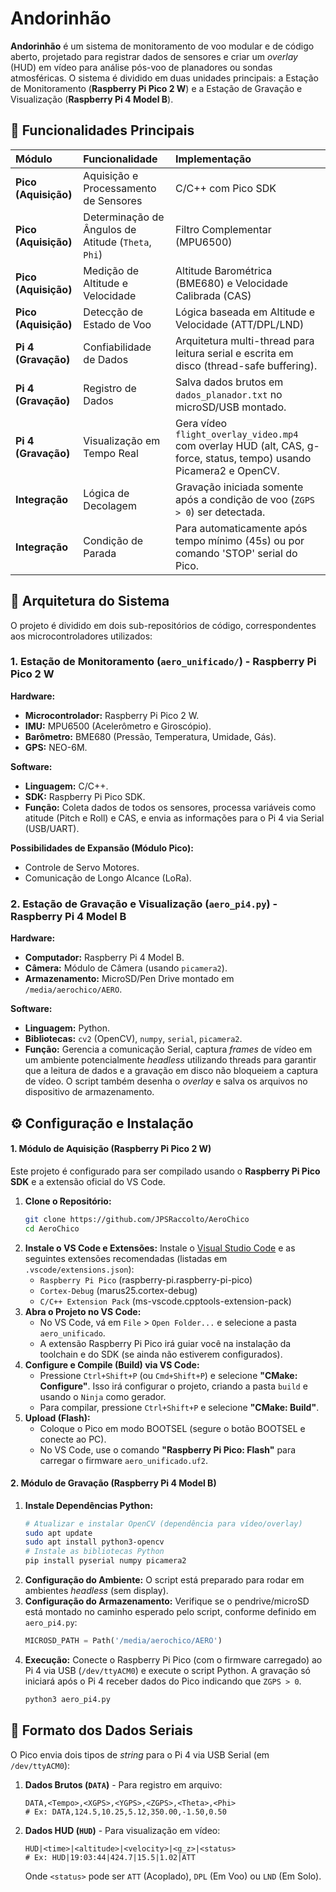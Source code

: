 # Andorinhão

**Andorinhão** é um sistema de monitoramento de voo modular e de código aberto, projetado para registrar dados de sensores e criar um *overlay* (HUD) em vídeo para análise pós-voo de planadores ou sondas atmosféricas. O sistema é dividido em duas unidades principais: a Estação de Monitoramento (**Raspberry Pi Pico 2 W**) e a Estação de Gravação e Visualização (**Raspberry Pi 4 Model B**).

## 🚀 Funcionalidades Principais

| Módulo | Funcionalidade | Implementação |
| :--- | :--- | :--- |
| **Pico (Aquisição)** | Aquisição e Processamento de Sensores | C/C++ com Pico SDK |
| **Pico (Aquisição)** | Determinação de Ângulos de Atitude (`Theta`, `Phi`) | Filtro Complementar (MPU6500) |
| **Pico (Aquisição)** | Medição de Altitude e Velocidade | Altitude Barométrica (BME680) e Velocidade Calibrada (CAS) |
| **Pico (Aquisição)** | Detecção de Estado de Voo | Lógica baseada em Altitude e Velocidade (ATT/DPL/LND) |
| **Pi 4 (Gravação)** | Confiabilidade de Dados | Arquitetura multi-thread para leitura serial e escrita em disco (thread-safe buffering). |
| **Pi 4 (Gravação)** | Registro de Dados | Salva dados brutos em `dados_planador.txt` no microSD/USB montado. |
| **Pi 4 (Gravação)** | Visualização em Tempo Real | Gera vídeo `flight_overlay_video.mp4` com overlay HUD (alt, CAS, g-force, status, tempo) usando Picamera2 e OpenCV. |
| **Integração** | Lógica de Decolagem | Gravação iniciada somente após a condição de voo (`ZGPS > 0`) ser detectada. |
| **Integração** | Condição de Parada | Para automaticamente após tempo mínimo (45s) ou por comando 'STOP' serial do Pico. |

## 📐 Arquitetura do Sistema

O projeto é dividido em dois sub-repositórios de código, correspondentes aos microcontroladores utilizados:

### 1. Estação de Monitoramento (`aero_unificado/`) - Raspberry Pi Pico 2 W

**Hardware:**
* **Microcontrolador:** Raspberry Pi Pico 2 W.
* **IMU:** MPU6500 (Acelerômetro e Giroscópio).
* **Barômetro:** BME680 (Pressão, Temperatura, Umidade, Gás).
* **GPS:** NEO-6M.

**Software:**
* **Linguagem:** C/C++.
* **SDK:** Raspberry Pi Pico SDK.
* **Função:** Coleta dados de todos os sensores, processa variáveis como atitude (Pitch e Roll) e CAS, e envia as informações para o Pi 4 via Serial (USB/UART).

**Possibilidades de Expansão (Módulo Pico):**
* Controle de Servo Motores.
* Comunicação de Longo Alcance (LoRa).

### 2. Estação de Gravação e Visualização (`aero_pi4.py`) - Raspberry Pi 4 Model B

**Hardware:**
* **Computador:** Raspberry Pi 4 Model B.
* **Câmera:** Módulo de Câmera (usando `picamera2`).
* **Armazenamento:** MicroSD/Pen Drive montado em `/media/aerochico/AERO`.

**Software:**
* **Linguagem:** Python.
* **Bibliotecas:** `cv2` (OpenCV), `numpy`, `serial`, `picamera2`.
* **Função:** Gerencia a comunicação Serial, captura *frames* de vídeo em um ambiente potencialmente *headless* utilizando threads para garantir que a leitura de dados e a gravação em disco não bloqueiem a captura de vídeo. O script também desenha o *overlay* e salva os arquivos no dispositivo de armazenamento.

## ⚙️ Configuração e Instalação

#### 1. Módulo de Aquisição (Raspberry Pi Pico 2 W)

Este projeto é configurado para ser compilado usando o **Raspberry Pi Pico SDK** e a extensão oficial do VS Code.

1.  **Clone o Repositório:**
    ```bash
    git clone https://github.com/JPSRaccolto/AeroChico
    cd AeroChico
    ```
2.  **Instale o VS Code e Extensões:** Instale o [Visual Studio Code](https://code.visualstudio.com/) e as seguintes extensões recomendadas (listadas em `.vscode/extensions.json`):
    * `Raspberry Pi Pico` (raspberry-pi.raspberry-pi-pico)
    * `Cortex-Debug` (marus25.cortex-debug)
    * `C/C++ Extension Pack` (ms-vscode.cpptools-extension-pack)
3.  **Abra o Projeto no VS Code:**
    * No VS Code, vá em `File` > `Open Folder...` e selecione a pasta `aero_unificado`.
    * A extensão Raspberry Pi Pico irá guiar você na instalação da toolchain e do SDK (se ainda não estiverem configurados).
4.  **Configure e Compile (Build) via VS Code:**
    * Pressione `Ctrl+Shift+P` (ou `Cmd+Shift+P`) e selecione **"CMake: Configure"**. Isso irá configurar o projeto, criando a pasta `build` e usando o `Ninja` como gerador.
    * Para compilar, pressione `Ctrl+Shift+P` e selecione **"CMake: Build"**.
5.  **Upload (Flash):**
    * Coloque o Pico em modo BOOTSEL (segure o botão BOOTSEL e conecte ao PC).
    * No VS Code, use o comando **"Raspberry Pi Pico: Flash"** para carregar o firmware `aero_unificado.uf2`.

#### 2. Módulo de Gravação (Raspberry Pi 4 Model B)

1.  **Instale Dependências Python:**
    ```bash
    # Atualizar e instalar OpenCV (dependência para vídeo/overlay)
    sudo apt update
    sudo apt install python3-opencv
    # Instale as bibliotecas Python
    pip install pyserial numpy picamera2
    ```
2.  **Configuração do Ambiente:** O script está preparado para rodar em ambientes *headless* (sem display).
3.  **Configuração do Armazenamento:** Verifique se o pendrive/microSD está montado no caminho esperado pelo script, conforme definido em `aero_pi4.py`:
    ```python
    MICROSD_PATH = Path('/media/aerochico/AERO')
    ```
4.  **Execução:** Conecte o Raspberry Pi Pico (com o firmware carregado) ao Pi 4 via USB (`/dev/ttyACM0`) e execute o script Python. A gravação só iniciará após o Pi 4 receber dados do Pico indicando que `ZGPS > 0`.
    ```bash
    python3 aero_pi4.py
    ```

## 📝 Formato dos Dados Seriais

O Pico envia dois tipos de *string* para o Pi 4 via USB Serial (em `/dev/ttyACM0`):

1.  **Dados Brutos (`DATA`)** - Para registro em arquivo:
    ```
    DATA,<Tempo>,<XGPS>,<YGPS>,<ZGPS>,<Theta>,<Phi>
    # Ex: DATA,124.5,10.25,5.12,350.00,-1.50,0.50
    ```

2.  **Dados HUD (`HUD`)** - Para visualização em vídeo:
    ```
    HUD|<time>|<altitude>|<velocity>|<g_z>|<status>
    # Ex: HUD|19:03:44|424.7|15.5|1.02|ATT
    ```
    Onde `<status>` pode ser `ATT` (Acoplado), `DPL` (Em Voo) ou `LND` (Em Solo).

